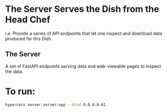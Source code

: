 # The Server Serves the Dish from the Head Chef
I.e. Provide a series of API endpoints that let one inspect and download data produced
for this Dish

## The Server
A set of FastAPI endpoints serving data and web-viewable pages to inspect the data.
 
# To run:
```bash
hypercorn server.server:app --bind 0.0.0.0:81
```
